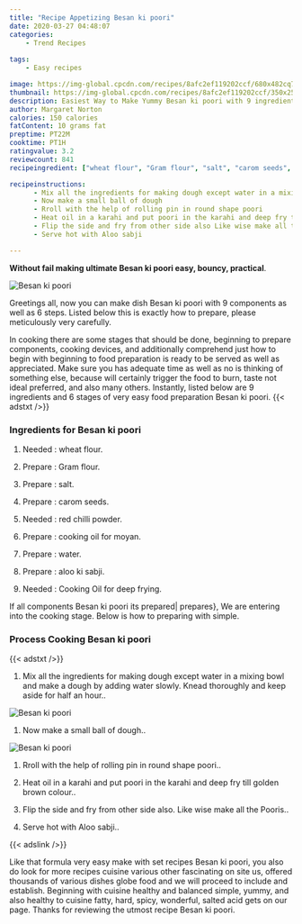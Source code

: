 ```yaml
---
title: "Recipe Appetizing Besan ki poori"
date: 2020-03-27 04:48:07
categories:
    - Trend Recipes
    
tags:
    - Easy recipes

image: https://img-global.cpcdn.com/recipes/8afc2ef119202ccf/680x482cq70/besan-ki-poori-recipe-main-photo.jpg
thumbnail: https://img-global.cpcdn.com/recipes/8afc2ef119202ccf/350x250cq70/besan-ki-poori-recipe-main-photo.jpg
description: Easiest Way to Make Yummy Besan ki poori with 9 ingredients and 6 stages of easy cooking.
author: Margaret Norton
calories: 150 calories
fatContent: 10 grams fat
preptime: PT22M
cooktime: PT1H
ratingvalue: 3.2
reviewcount: 841
recipeingredient: ["wheat flour", "Gram flour", "salt", "carom seeds", "red chilli powder", "cooking oil for moyan", "water", "aloo ki sabji", "Cooking Oil for deep frying"]

recipeinstructions: 
      - Mix all the ingredients for making dough except water in a mixing bowl and make a dough by adding water slowly Knead thoroughly and keep aside for half an hour 
      - Now make a small ball of dough 
      - Rroll with the help of rolling pin in round shape poori 
      - Heat oil in a karahi and put poori in the karahi and deep fry till golden brown colour 
      - Flip the side and fry from other side also Like wise make all the Pooris 
      - Serve hot with Aloo sabji

---
```




**Without fail making ultimate Besan ki poori easy, bouncy, practical**. 


![Besan ki poori](https://img-global.cpcdn.com/recipes/8afc2ef119202ccf/680x482cq70/besan-ki-poori-recipe-main-photo.jpg "Besan ki poori")




Greetings all, now you can make dish Besan ki poori with 9 components as well as 6 steps. Listed below this is exactly how to prepare, please meticulously very carefully.

In cooking there are some stages that should be done, beginning to prepare components, cooking devices, and additionally comprehend just how to begin with beginning to food preparation is ready to be served as well as appreciated. Make sure you has adequate time as well as no is thinking of something else, because will certainly trigger the food to burn, taste not ideal preferred, and also many others. Instantly, listed below are 9 ingredients and 6 stages of very easy food preparation Besan ki poori.
{{< adstxt />}}

### Ingredients for Besan ki poori


1. Needed  : wheat flour.

1. Prepare  : Gram flour.

1. Prepare  : salt.

1. Prepare  : carom seeds.

1. Needed  : red chilli powder.

1. Prepare  : cooking oil for moyan.

1. Prepare  : water.

1. Prepare  : aloo ki sabji.

1. Needed  : Cooking Oil for deep frying.



If all components Besan ki poori its prepared| prepares}, We are entering into the cooking stage. Below is how to preparing with simple.

### Process Cooking Besan ki poori

{{< adstxt />}}


1. Mix all the ingredients for making dough except water in a mixing bowl and make a dough by adding water slowly. Knead thoroughly and keep aside for half an hour..



![Besan ki poori](https://img-global.cpcdn.com/steps/c314effcabda1f57/160x128cq70/besan-ki-poori-recipe-step-1-photo.jpg" "Besan ki poori")



1. Now make a small ball of dough..



![Besan ki poori](https://img-global.cpcdn.com/steps/f9fba7621e41fdf7/160x128cq70/besan-ki-poori-recipe-step-2-photo.jpg" "Besan ki poori")



1. Rroll with the help of rolling pin in round shape poori..



1. Heat oil in a karahi and put poori in the karahi and deep fry till golden brown colour..



1. Flip the side and fry from other side also. Like wise make all the Pooris..



1. Serve hot with Aloo sabji..





{{< adslink />}}

Like that formula very easy make with set recipes Besan ki poori, you also do look for more recipes cuisine various other fascinating on site us, offered thousands of various dishes globe food and we will proceed to include and establish. Beginning with cuisine healthy and balanced simple, yummy, and also healthy to cuisine fatty, hard, spicy, wonderful, salted acid gets on our page. Thanks for reviewing the utmost recipe Besan ki poori.
